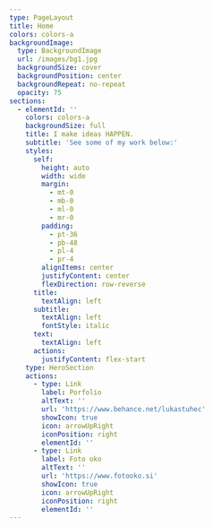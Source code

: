 ```yaml
---
type: PageLayout
title: Home
colors: colors-a
backgroundImage:
  type: BackgroundImage
  url: /images/bg1.jpg
  backgroundSize: cover
  backgroundPosition: center
  backgroundRepeat: no-repeat
  opacity: 75
sections:
  - elementId: ''
    colors: colors-a
    backgroundSize: full
    title: I make ideas HAPPEN.
    subtitle: 'See some of my work below:'
    styles:
      self:
        height: auto
        width: wide
        margin:
          - mt-0
          - mb-0
          - ml-0
          - mr-0
        padding:
          - pt-36
          - pb-48
          - pl-4
          - pr-4
        alignItems: center
        justifyContent: center
        flexDirection: row-reverse
      title:
        textAlign: left
      subtitle:
        textAlign: left
        fontStyle: italic
      text:
        textAlign: left
      actions:
        justifyContent: flex-start
    type: HeroSection
    actions:
      - type: Link
        label: Porfolio
        altText: ''
        url: 'https://www.behance.net/lukastuhec'
        showIcon: true
        icon: arrowUpRight
        iconPosition: right
        elementId: ''
      - type: Link
        label: Foto oko
        altText: ''
        url: 'https://www.fotooko.si'
        showIcon: true
        icon: arrowUpRight
        iconPosition: right
        elementId: ''
---
```

